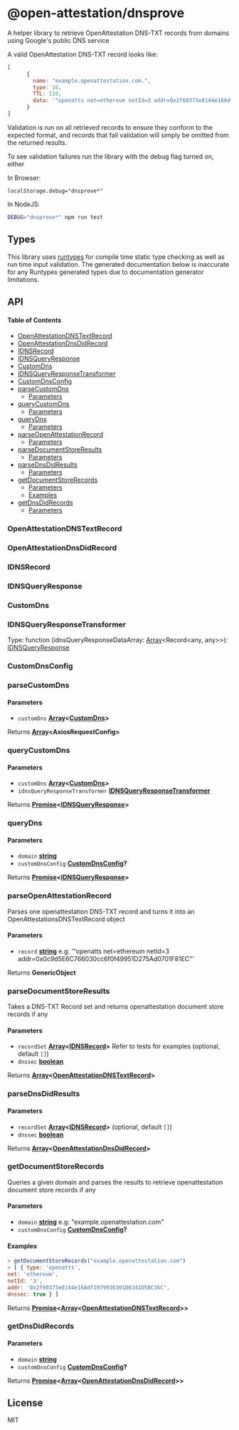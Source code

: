 # @open-attestation/dnsprove

A helper library to retrieve OpenAttestation DNS-TXT records from domains using Google's public DNS service

A valid OpenAttestation DNS-TXT record looks like:

```js
[
      {
        name: "example.openattestation.com.",
        type: 16,
        TTL: 110,
        data: '"openatts net=ethereum netId=3 addr=0x2f60375e8144e16Adf1979936301D8341D58C36C"'
      }
]
```

Validation is run on all retrieved records to ensure they conform to the expected format, and records that fail validation will simply be omitted from the returned results.

To see validation failures run the library with the debug flag turned on, either

In Browser:

`localStorage.debug="dnsprove*"`

In NodeJS:

```sh
DEBUG="dnsprove*" npm run test
```

## Types

This library uses [runtypes](https://github.com/pelotom/runtypes) for compile time static type checking as well as run time input validation. The generated documentation below is inaccurate for any Runtypes generated types due to documentation generator limitations.

## API

<!-- Generated by documentation.js. Update this documentation by updating the source code. -->

#### Table of Contents

*   [OpenAttestationDNSTextRecord](#openattestationdnstextrecord)
*   [OpenAttestationDnsDidRecord](#openattestationdnsdidrecord)
*   [IDNSRecord](#idnsrecord)
*   [IDNSQueryResponse](#idnsqueryresponse)
*   [CustomDns](#customdns)
*   [IDNSQueryResponseTransformer](#idnsqueryresponsetransformer)
*   [CustomDnsConfig](#customdnsconfig)
*   [parseCustomDns](#parsecustomdns)
    *   [Parameters](#parameters)
*   [queryCustomDns](#querycustomdns)
    *   [Parameters](#parameters-1)
*   [queryDns](#querydns)
    *   [Parameters](#parameters-2)
*   [parseOpenAttestationRecord](#parseopenattestationrecord)
    *   [Parameters](#parameters-3)
*   [parseDocumentStoreResults](#parsedocumentstoreresults)
    *   [Parameters](#parameters-4)
*   [parseDnsDidResults](#parsednsdidresults)
    *   [Parameters](#parameters-5)
*   [getDocumentStoreRecords](#getdocumentstorerecords)
    *   [Parameters](#parameters-6)
    *   [Examples](#examples)
*   [getDnsDidRecords](#getdnsdidrecords)
    *   [Parameters](#parameters-7)

### OpenAttestationDNSTextRecord

### OpenAttestationDnsDidRecord

### IDNSRecord

### IDNSQueryResponse

### CustomDns

### IDNSQueryResponseTransformer

Type: function (idnsQueryResponseDataArray: [Array](https://developer.mozilla.org/docs/Web/JavaScript/Reference/Global_Objects/Array)\<Record\<any, any>>): [IDNSQueryResponse](#idnsqueryresponse)

### CustomDnsConfig

### parseCustomDns

#### Parameters

*   `customDns` **[Array](https://developer.mozilla.org/docs/Web/JavaScript/Reference/Global_Objects/Array)<[CustomDns](#customdns)>** 

Returns **[Array](https://developer.mozilla.org/docs/Web/JavaScript/Reference/Global_Objects/Array)\<AxiosRequestConfig>** 

### queryCustomDns

#### Parameters

*   `customDns` **[Array](https://developer.mozilla.org/docs/Web/JavaScript/Reference/Global_Objects/Array)<[CustomDns](#customdns)>** 
*   `idnsQueryResponseTransformer` **[IDNSQueryResponseTransformer](#idnsqueryresponsetransformer)** 

Returns **[Promise](https://developer.mozilla.org/docs/Web/JavaScript/Reference/Global_Objects/Promise)<[IDNSQueryResponse](#idnsqueryresponse)>** 

### queryDns

#### Parameters

*   `domain` **[string](https://developer.mozilla.org/docs/Web/JavaScript/Reference/Global_Objects/String)** 
*   `customDnsConfig` **[CustomDnsConfig](#customdnsconfig)?** 

Returns **[Promise](https://developer.mozilla.org/docs/Web/JavaScript/Reference/Global_Objects/Promise)<[IDNSQueryResponse](#idnsqueryresponse)>** 

### parseOpenAttestationRecord

Parses one openattestation DNS-TXT record and turns it into an OpenAttestationsDNSTextRecord object

#### Parameters

*   `record` **[string](https://developer.mozilla.org/docs/Web/JavaScript/Reference/Global_Objects/String)** e.g: '"openatts net=ethereum netId=3 addr=0x0c9d5E6C766030cc6f0f49951D275Ad0701F81EC"'

Returns **GenericObject** 

### parseDocumentStoreResults

Takes a DNS-TXT Record set and returns openattestation document store records if any

#### Parameters

*   `recordSet` **[Array](https://developer.mozilla.org/docs/Web/JavaScript/Reference/Global_Objects/Array)<[IDNSRecord](#idnsrecord)>** Refer to tests for examples (optional, default `[]`)
*   `dnssec` **[boolean](https://developer.mozilla.org/docs/Web/JavaScript/Reference/Global_Objects/Boolean)** 

Returns **[Array](https://developer.mozilla.org/docs/Web/JavaScript/Reference/Global_Objects/Array)<[OpenAttestationDNSTextRecord](#openattestationdnstextrecord)>** 

### parseDnsDidResults

#### Parameters

*   `recordSet` **[Array](https://developer.mozilla.org/docs/Web/JavaScript/Reference/Global_Objects/Array)<[IDNSRecord](#idnsrecord)>**  (optional, default `[]`)
*   `dnssec` **[boolean](https://developer.mozilla.org/docs/Web/JavaScript/Reference/Global_Objects/Boolean)** 

Returns **[Array](https://developer.mozilla.org/docs/Web/JavaScript/Reference/Global_Objects/Array)<[OpenAttestationDnsDidRecord](#openattestationdnsdidrecord)>** 

### getDocumentStoreRecords

Queries a given domain and parses the results to retrieve openattestation document store records if any

#### Parameters

*   `domain` **[string](https://developer.mozilla.org/docs/Web/JavaScript/Reference/Global_Objects/String)** e.g: "example.openattestation.com"
*   `customDnsConfig` **[CustomDnsConfig](#customdnsconfig)?** 

#### Examples

```javascript
> getDocumentStoreRecords("example.openattestation.com")
> [ { type: 'openatts',
net: 'ethereum',
netId: '3',
addr: '0x2f60375e8144e16Adf1979936301D8341D58C36C',
dnssec: true } ]
```

Returns **[Promise](https://developer.mozilla.org/docs/Web/JavaScript/Reference/Global_Objects/Promise)<[Array](https://developer.mozilla.org/docs/Web/JavaScript/Reference/Global_Objects/Array)<[OpenAttestationDNSTextRecord](#openattestationdnstextrecord)>>** 

### getDnsDidRecords

#### Parameters

*   `domain` **[string](https://developer.mozilla.org/docs/Web/JavaScript/Reference/Global_Objects/String)** 
*   `customDnsConfig` **[CustomDnsConfig](#customdnsconfig)?** 

Returns **[Promise](https://developer.mozilla.org/docs/Web/JavaScript/Reference/Global_Objects/Promise)<[Array](https://developer.mozilla.org/docs/Web/JavaScript/Reference/Global_Objects/Array)<[OpenAttestationDnsDidRecord](#openattestationdnsdidrecord)>>** 

## License

MIT

